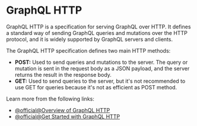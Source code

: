 # GraphQL HTTP

GraphQL HTTP is a specification for serving GraphQL over HTTP. It defines a standard way of sending GraphQL queries and mutations over the HTTP protocol, and it is widely supported by GraphQL servers and clients.

The GraphQL HTTP specification defines two main HTTP methods:

- **POST:** Used to send queries and mutations to the server. The query or mutation is sent in the request body as a JSON payload, and the server returns the result in the response body.
- **GET:** Used to send queries to the server, but it's not recommended to use GET for queries because it's not as efficient as POST method.

Learn more from the following links:

- [@official@Overview of GraphQL HTTP](https://graphql.org/graphql-js/express-graphql/#graphqlhttp)
- [@official@Get Started with GraphQL HTTP](https://graphql.org/learn/serving-over-http/)

